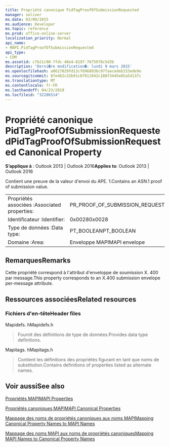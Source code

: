 ```yaml
---
title: Propriété canonique PidTagProofOfSubmissionRequested
manager: soliver
ms.date: 03/09/2015
ms.audience: Developer
ms.topic: reference
ms.prod: office-online-server
localization_priority: Normal
api_name:
- MAPI.PidTagProofOfSubmissionRequested
api_type:
- COM
ms.assetid: c7b21c90-7fdc-48e4-8197-7675978c5d3b
description: 'Derni�re modification�: lundi 9 mars 2015'
ms.openlocfilehash: a0617029fd13cf6968936c97faacedeb333ede9e
ms.sourcegitcommit: 8fe462c32b91c87911942c188f3445e85a54137c
ms.translationtype: MT
ms.contentlocale: fr-FR
ms.lasthandoff: 04/23/2019
ms.locfileid: "32286514"
---
```

# <a name="pidtagproofofsubmissionrequested-canonical-property"></a><span data-ttu-id="bc1e4-103">Propriété canonique PidTagProofOfSubmissionRequested</span><span class="sxs-lookup"><span data-stu-id="bc1e4-103">PidTagProofOfSubmissionRequested Canonical Property</span></span>

  
  
<span data-ttu-id="bc1e4-104">**S’applique à** : Outlook 2013 | Outlook 2016</span><span class="sxs-lookup"><span data-stu-id="bc1e4-104">**Applies to**: Outlook 2013 | Outlook 2016</span></span> 
  
<span data-ttu-id="bc1e4-105">Contient une preuve de la valeur d'envoi du APE. 1.</span><span class="sxs-lookup"><span data-stu-id="bc1e4-105">Contains an ASN.1 proof of submission value.</span></span>
  
|||
|:-----|:-----|
|<span data-ttu-id="bc1e4-106">Propriétés associées :</span><span class="sxs-lookup"><span data-stu-id="bc1e4-106">Associated properties:</span></span>  <br/> |<span data-ttu-id="bc1e4-107">PR_PROOF_OF_SUBMISSION_REQUESTED</span><span class="sxs-lookup"><span data-stu-id="bc1e4-107">PR_PROOF_OF_SUBMISSION_REQUESTED</span></span>  <br/> |
|<span data-ttu-id="bc1e4-108">Identificateur :</span><span class="sxs-lookup"><span data-stu-id="bc1e4-108">Identifier:</span></span>  <br/> |<span data-ttu-id="bc1e4-109">0x0028</span><span class="sxs-lookup"><span data-stu-id="bc1e4-109">0x0028</span></span>  <br/> |
|<span data-ttu-id="bc1e4-110">Type de données :</span><span class="sxs-lookup"><span data-stu-id="bc1e4-110">Data type:</span></span>  <br/> |<span data-ttu-id="bc1e4-111">PT_BOOLEAN</span><span class="sxs-lookup"><span data-stu-id="bc1e4-111">PT_BOOLEAN</span></span>  <br/> |
|<span data-ttu-id="bc1e4-112">Domaine :</span><span class="sxs-lookup"><span data-stu-id="bc1e4-112">Area:</span></span>  <br/> |<span data-ttu-id="bc1e4-113">Enveloppe MAPI</span><span class="sxs-lookup"><span data-stu-id="bc1e4-113">MAPI envelope</span></span>  <br/> |
   
## <a name="remarks"></a><span data-ttu-id="bc1e4-114">Remarques</span><span class="sxs-lookup"><span data-stu-id="bc1e4-114">Remarks</span></span>

<span data-ttu-id="bc1e4-115">Cette propriété correspond à l'attribut d'enveloppe de soumission X. 400 par message.</span><span class="sxs-lookup"><span data-stu-id="bc1e4-115">This property corresponds to an X.400 submission envelope per-message attribute.</span></span>
  
## <a name="related-resources"></a><span data-ttu-id="bc1e4-116">Ressources associées</span><span class="sxs-lookup"><span data-stu-id="bc1e4-116">Related resources</span></span>

### <a name="header-files"></a><span data-ttu-id="bc1e4-117">Fichiers d'en-tête</span><span class="sxs-lookup"><span data-stu-id="bc1e4-117">Header files</span></span>

<span data-ttu-id="bc1e4-118">Mapidefs. h</span><span class="sxs-lookup"><span data-stu-id="bc1e4-118">Mapidefs.h</span></span>
  
> <span data-ttu-id="bc1e4-119">Fournit des définitions de type de données.</span><span class="sxs-lookup"><span data-stu-id="bc1e4-119">Provides data type definitions.</span></span>
    
<span data-ttu-id="bc1e4-120">Mapitags. h</span><span class="sxs-lookup"><span data-stu-id="bc1e4-120">Mapitags.h</span></span>
  
> <span data-ttu-id="bc1e4-121">Contient les définitions des propriétés figurant en tant que noms de substitution.</span><span class="sxs-lookup"><span data-stu-id="bc1e4-121">Contains definitions of properties listed as alternate names.</span></span>
    
## <a name="see-also"></a><span data-ttu-id="bc1e4-122">Voir aussi</span><span class="sxs-lookup"><span data-stu-id="bc1e4-122">See also</span></span>



[<span data-ttu-id="bc1e4-123">Propriétés MAPI</span><span class="sxs-lookup"><span data-stu-id="bc1e4-123">MAPI Properties</span></span>](mapi-properties.md)
  
[<span data-ttu-id="bc1e4-124">Propriétés canoniques MAPI</span><span class="sxs-lookup"><span data-stu-id="bc1e4-124">MAPI Canonical Properties</span></span>](mapi-canonical-properties.md)
  
[<span data-ttu-id="bc1e4-125">Mappage des noms de propriétés canoniques aux noms MAPI</span><span class="sxs-lookup"><span data-stu-id="bc1e4-125">Mapping Canonical Property Names to MAPI Names</span></span>](mapping-canonical-property-names-to-mapi-names.md)
  
[<span data-ttu-id="bc1e4-126">Mappage des noms MAPI aux noms de propriétés canoniques</span><span class="sxs-lookup"><span data-stu-id="bc1e4-126">Mapping MAPI Names to Canonical Property Names</span></span>](mapping-mapi-names-to-canonical-property-names.md)

